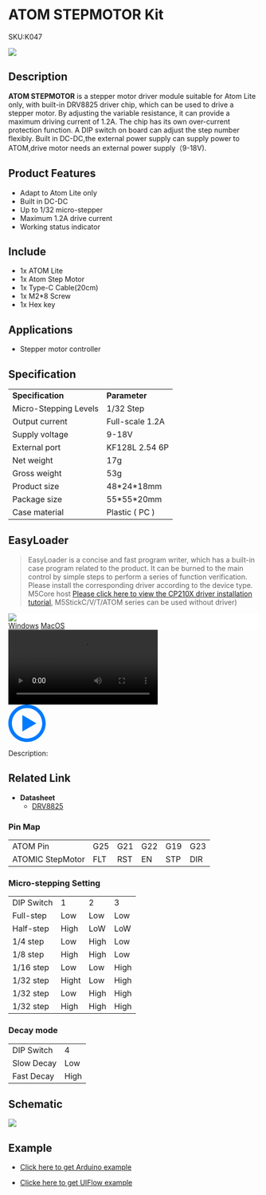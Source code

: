 # ATOM STEPMOTOR Kit

<el-tag effect="plain">SKU:K047</el-tag>

<div class="product_pic"><img src="assets/img/product_pics/atom_base/atomStepMotor/atom_stepmotor.webp"></div>

## Description

**ATOM STEPMOTOR** is a stepper motor driver module suitable for Atom Lite only, with built-in DRV8825 driver chip, which can be used to drive a stepper motor. By adjusting the variable resistance, it can provide a maximum driving current of 1.2A. The chip has its own over-current protection function. A DIP switch on board can adjust the step number flexibly. Built in DC-DC,the external power supply can supply power to ATOM,drive motor needs an external power supply（9-18V).

## Product Features

- Adapt to Atom Lite only
- Built in DC-DC
- Up to 1/32 micro-stepper
- Maximum 1.2A drive current
- Working status indicator

## Include

- 1x ATOM Lite
- 1x Atom Step Motor
- 1x Type-C Cable(20cm)
- 1x M2*8 Screw
- 1x Hex key

## Applications

- Stepper motor controller

## Specification

<table>
   <tr style="font-weight:bold">
      <td>Specification</td>
      <td>Parameter</td>
   </tr>
   <tr>
      <td>Micro-Stepping Levels</td>
      <td>1/32 Step</td>
   </tr>
   <tr>
      <td>Output current</td>
      <td>Full-scale 1.2A</td>
   </tr>
   <tr>
      <td>Supply voltage</td>
      <td>9-18V</td>
   </tr>
   <tr>
      <td>External port</td>
      <td>KF128L 2.54 6P</td>
   </tr>
   <tr>
      <td>Net weight</td>
      <td>17g</td>
   </tr>
   <tr>
      <td>Gross weight</td>
      <td>53g</td>
   </tr>
   <tr>
      <td>Product size</td>
      <td>48*24*18mm</td>
   </tr>
   <tr>
      <td>Package size</td>
      <td>55*55*20mm</td>
   </tr>
   <tr>
      <td>Case material</td>
      <td>Plastic ( PC )</td>
   </tr>
 </table>

## EasyLoader

>EasyLoader is a concise and fast program writer, which has a built-in case program related to the product. It can be burned to the main control by simple steps to perform a series of function verification. Please install the corresponding driver according to the device type. M5Core host [Please click here to view the CP210X driver installation tutorial](en/arduino/arduino_development), M5StickC/V/T/ATOM series can be used without driver)

<div class="easyloader-box">
    <div style="background-color:white;">
        <div><img src="https://m5stack.oss-cn-shenzhen.aliyuncs.com/image/easyloader_intro.webp"></div>
        <div class="easyloader-btn">
            <a href="https://m5stack.oss-cn-shenzhen.aliyuncs.com/EasyLoader/Windows/ATOM_BASE/Easyloader_ATOMIC_StepMotor.exe">Windows</a>
            <a href="https://m5stack.oss-cn-shenzhen.aliyuncs.com/EasyLoader/MacOS/ATOM_BASE/Easyloader_ATOMIC_StepMotor.dmg">MacOS</a>
        </div>
    </div>
    <div>
        <video id="example_video" controls>
            <source src="https://m5stack.oss-cn-shenzhen.aliyuncs.com/video/Product_example_video/AtomBase/AtomStepMotor.mp4" type="video/mp4">
        </video>
        <div class="easyloader-mask">
        <a>
            <svg id="play-btn" t="1583228776634" class="icon" viewBox="0 0 1024 1024" version="1.1" xmlns="http://www.w3.org/2000/svg" p-id="4152" width="75" height="75"><path d="M512 0C229.216 0 0 229.216 0 512s229.216 512 512 512 512-229.216 512-512S794.784 0 512 0z m0 928C282.24 928 96 741.76 96 512S282.24 96 512 96s416 186.24 416 416-186.24 416-416 416zM384 288l384 224-384 224z" p-id="4153" fill="#007aff"></path></svg></a>
            <p>Description:</p>
            <p></p>
        </div>
    </div>
</div>

## Related Link

-  **Datasheet** 
    - [DRV8825](https://m5stack.oss-cn-shenzhen.aliyuncs.com/resource/docs/datasheet/module/DRV8825_en.pdf)

### Pin Map

<table>
 <tr><td>ATOM Pin</td><td>G25</td><td>G21</td><td>G22</td><td>G19</td><td>G23</td></tr>
 <tr><td>ATOMIC StepMotor</td><td>FLT</td><td>RST</td><td>EN</td><td>STP</td><td>DIR</td></tr>
</table>

### Micro-stepping Setting

<table>
 <tr><td>DIP Switch</td><td>1</td><td>2</td><td>3</td></tr>
 <tr><td>Full-step</td><td>Low</td><td>Low</td><td>Low</td></tr>
 <tr><td>Half-step</td><td>High</td><td>LoW</td><td>LoW</td></tr>
 <tr><td>1/4 step</td><td>Low</td><td>High</td><td>Low</td></tr>
 <tr><td>1/8 step</td><td>High</td><td>High</td><td>Low</td></tr>
 <tr><td>1/16 step</td><td>Low</td><td>Low</td><td>High</td></tr>
 <tr><td>1/32 step</td><td>Hight</td><td>Low</td><td>High</td></tr>
 <tr><td>1/32 step</td><td>Low</td><td>High</td><td>High</td></tr>
 <tr><td>1/32 step</td><td>High</td><td>High</td><td>High</td></tr>
</table>

### Decay mode

<table>
 <tr><td>DIP Switch</td><td>4</td></tr>
 <tr><td>Slow Decay</td><td>Low</td></tr>
 <tr><td>Fast Decay</td><td>High</td></tr>
</table>

## Schematic

<img src="assets/img/product_pics/atom_base/atomStepMotor/AtomicStepMotor_sch.webp">

## Example

- [Click here to get Arduino example](https://github.com/m5stack/M5-ProductExampleCodes/tree/master/AtomBase/Atomic_StepMotor/Atomic_StepMotor)

- [Clicke here to get UIFlow example](https://github.com/m5stack/M5-ProductExampleCodes/tree/master/AtomBase/Atomic_StepMotor/UIFlow)

<script>

   var purchase_link = '';

   anchor_search(purchase_link);
   scrollFunc();

</script>